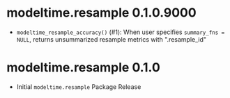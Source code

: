 # modeltime.resample 0.1.0.9000

- `modeltime_resample_accuracy()` (#1): When user specifies `summary_fns = NULL`, returns unsummarized resample metrics with ".resample_id"

# modeltime.resample 0.1.0

* Initial `modeltime.resample` Package Release
